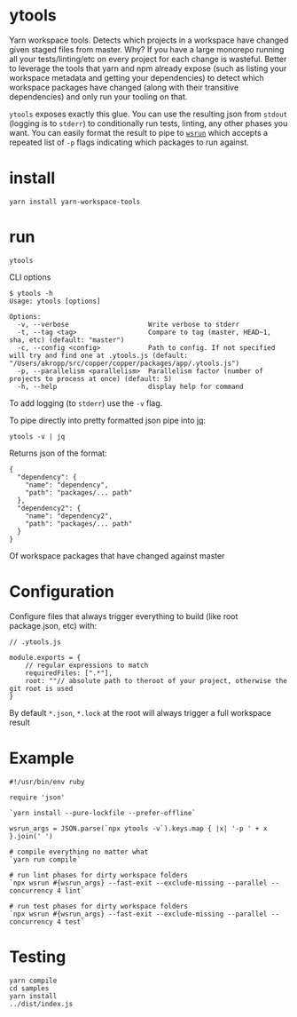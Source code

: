 # ytools

Yarn workspace tools. Detects which projects in a workspace have changed given staged files from master. Why? If you have a large monorepo running all your tests/linting/etc on every project for each change is wasteful. Better to leverage the tools that yarn and npm already expose (such as listing your workspace metadata and getting your dependencies) to detect which workspace packages have changed (along with their transitive dependencies) and only run your tooling on that.

`ytools` exposes exactly this glue. You can use the resulting json from `stdout` (logging is to `stderr`) to conditionally run tests, linting, any other phases you want. You can easily format the result to pipe to [`wsrun`](https://github.com/hfour/wsrun) which accepts a repeated list of `-p` flags indicating which packages to run against.

# install

```
yarn install yarn-workspace-tools
```

# run

```
ytools
```

CLI options
```
$ ytools -h
Usage: ytools [options]

Options:
  -v, --verbose                    Write verbose to stderr
  -t, --tag <tag>                  Compare to tag (master, HEAD~1, sha, etc) (default: "master")
  -c, --config <config>            Path to config. If not specified will try and find one at .ytools.js (default: "/Users/akropp/src/copper/copper/packages/app/.ytools.js")
  -p, --parallelism <parallelism>  Parallelism factor (number of projects to process at once) (default: 5)
  -h, --help                       display help for command
```

To add logging (to `stderr`) use the `-v` flag.

To pipe directly into pretty formatted json pipe into [jq](https://stedolan.github.io/jq/):

```
ytools -v | jq
```

Returns json of the format:

```
{
  "dependency": {
    "name": "dependency",
    "path": "packages/... path"
  },
  "dependency2": {
    "name": "dependency2",
    "path": "packages/... path"
  }
}
```

Of workspace packages that have changed against master

# Configuration

Configure files that always trigger everything to build (like root package.json, etc) with:

```
// .ytools.js

module.exports = {
    // regular expressions to match
    requiredFiles: [".*"],
    root: ""// absolute path to theroot of your project, otherwise the git root is used
}
```

By default `*.json`, `*.lock` at the root will always trigger a full workspace result

# Example

```
#!/usr/bin/env ruby

require 'json'

`yarn install --pure-lockfile --prefer-offline`

wsrun_args = JSON.parse(`npx ytools -v`).keys.map { |x| '-p ' + x }.join(' ')

# compile everything no matter what
`yarn run compile`

# run lint phases for dirty workspace folders
`npx wsrun #{wsrun_args} --fast-exit --exclude-missing --parallel --concurrency 4 lint`

# run test phases for dirty workspace folders
`npx wsrun #{wsrun_args} --fast-exit --exclude-missing --parallel --concurrency 4 test`
```

# Testing

```
yarn compile
cd samples
yarn install
../dist/index.js
```
